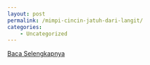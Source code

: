 ```yaml
---
layout: post
permalink: /mimpi-cincin-jatuh-dari-langit/
categories:
    - Uncategorized
---
```


[Baca Selengkapnya](/02)